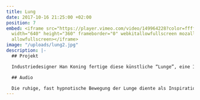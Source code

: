 ```yaml
---
title: Lung
date: 2017-10-16 21:25:00 +02:00
position: 7
embed: <iframe src="https://player.vimeo.com/video/149964228?color=ffffff&title=0&byline=0&portrait=0"
  width="640" height="360" frameborder="0" webkitallowfullscreen mozallowfullscreen
  allowfullscreen></iframe>
image: "/uploads/lung2.jpg"
description: |-
  ## Projekt

  Industriedesigner Han Koning fertige diese künstliche “Lunge”, eine Installation, die auf befremdliche Art und Weise an eine organische Kreatur erinnert. Regie führte Joshua Maldonado.

  ## Audio

  Die ruhige, fast hypnotische Bewegung der Lunge diente als Inspiration für die Musik, die wir für dieses Video produzierten. Durch die Kombination von organischen und künstlichen Elementen haben wir eine eigene Klangidentität geschaffen, die mit dem gesamten Audio-House-Stil übereinstimmt, den wir für Han King entwickelt haben.
---
```


